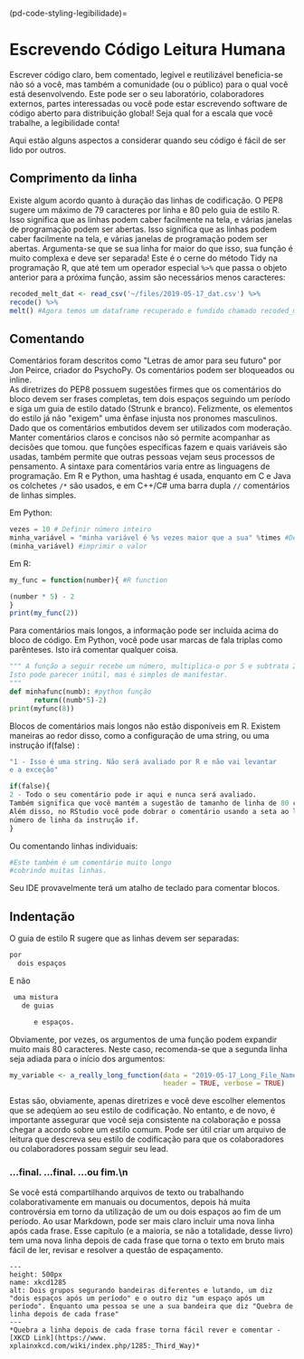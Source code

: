 (pd-code-styling-legibilidade)=
# Escrevendo Código Leitura Humana

Escrever código claro, bem comentado, legível e reutilizável beneficia-se não só a você, mas também a comunidade (ou o público) para o qual você está desenvolvendo. Este pode ser o seu laboratório, colaboradores externos, partes interessadas ou você pode estar escrevendo software de código aberto para distribuição global! Seja qual for a escala que você trabalhe, a legibilidade conta!

Aqui estão alguns aspectos a considerar quando seu código é fácil de ser lido por outros.

## Comprimento da linha

Existe algum acordo quanto à duração das linhas de codificação. O PEP8 sugere um máximo de 79 caracteres por linha e 80 pelo guia de estilo R. Isso significa que as linhas podem caber facilmente na tela, e várias janelas de programação podem ser abertas. Isso significa que as linhas podem caber facilmente na tela, e várias janelas de programação podem ser abertas. Argumenta-se que se sua linha for maior do que isso, sua função é muito complexa e deve ser separada! Este é o cerne do método Tidy na programação R, que até tem um operador especial `%>%` que passa o objeto anterior para a próxima função, assim são necessários menos caracteres:

```r
recoded_melt_dat <- read_csv('~/files/2019-05-17_dat.csv') %>%
recode() %>%
melt() #Agora temos um dataframe recuperado e fundido chamado recoded_melt_dat
```

## Comentando

Comentários foram descritos como "Letras de amor para seu futuro" por Jon Peirce, criador do PsychoPy. Os comentários podem ser bloqueados ou inline.  
As diretrizes do PEP8 possuem sugestões firmes que os comentários do bloco devem ser frases completas, tem dois espaços seguindo um período e siga um guia de estilo datado (Strunk e branco). Felizmente, os elementos do estilo já não "exigem" uma ênfase injusta nos pronomes masculinos. Dado que os comentários embutidos devem ser utilizados com moderação. Manter comentários claros e concisos não só permite acompanhar as decisões que tomou. que funções específicas fazem e quais variáveis são usadas, também permite que outras pessoas vejam seus processos de pensamento. A sintaxe para comentários varia entre as linguagens de programação. Em R e Python, uma hashtag é usada, enquanto em C e Java os colchetes `/*` são usados, e em C++/C# uma barra dupla `//` comentários de linhas simples.

Em Python:
```python
vezes = 10 # Definir número inteiro
minha_variável = "minha variável é %s vezes maior que a sua" %times #Definir minha_variável para uma impressão de string
(minha_variável) #imprimir o valor
```

Em R:
```r
my_func = function(number){ #R function

(number * 5) - 2
}
print(my_func(2))
```

Para comentários mais longos, a informação pode ser incluída acima do bloco de código. Em Python, você pode usar marcas de fala triplas como parênteses. Isto irá comentar qualquer coisa.

```python
""" A função a seguir recebe um número, multiplica-o por 5 e subtrata 2.
Isto pode parecer inútil, mas é simples de manifestar.
"""
def minhafunc(numb): #python função
      return((numb*5)-2)
print(myfunc(8))
```
Blocos de comentários mais longos não estão disponíveis em R. Existem maneiras ao redor disso, como a configuração de uma string, ou uma instrução if(false) :

```r
"1 - Isso é uma string. Não será avaliado por R e não vai levantar
e a exceção"

if(false){
2 - Todo o seu comentário pode ir aqui e nunca será avaliado.
Também significa que você mantém a sugestão de tamanho de linha de 80 caracteres.
Além disso, no RStudio você pode dobrar o comentário usando a seta ao lado do
número de linha da instrução if.
}
```

Ou comentando linhas individuais:

```r
#Este também é um comentário muito longo
#cobrindo muitas linhas.
```
Seu IDE provavelmente terá um atalho de teclado para comentar blocos.

## Indentação

O guia de estilo R sugere que as linhas devem ser separadas:
```r
por
  dois espaços
```
E não
```r
 uma mistura
   de guias

      e espaços.
```

Obviamente, por vezes, os argumentos de uma função podem expandir muito mais 80 caracteres. Neste caso, recomenda-se que a segunda linha seja adiada para o início dos argumentos:

```r
my_variable <- a_really_long_function(data = "2019-05-17_Long_File_Name_2",
                                      header = TRUE, verbose = TRUE)

```

Estas são, obviamente, apenas diretrizes e você deve escolher elementos que se adeqúem ao seu estilo de codificação. No entanto, e de novo, é importante assegurar que você seja consistente na colaboração e possa chegar a acordo sobre um estilo comum. Pode ser útil criar um arquivo de leitura que descreva seu estilo de codificação para que os colaboradores ou colaboradores possam seguir seu lead.

### ...final. ...final.  ...ou fim.\\n

Se você está compartilhando arquivos de texto ou trabalhando colaborativamente em manuais ou documentos, depois há muita controvérsia em torno da utilização de um ou dois espaços ao fim de um período. Ao usar Markdown, pode ser mais claro incluir uma nova linha após cada frase. Esse capítulo (e a maioria, se não a totalidade, desse livro) tem uma nova linha depois de cada frase que torna o texto em bruto mais fácil de ler, revisar e resolver a questão de espaçamento.

```{figure} ../../figures/xkcd1285.png
---
height: 500px
name: xkcd1285
alt: Dois grupos segurando bandeiras diferentes e lutando, um diz "dois espaços após um período" e o outro diz "um espaço após um período". Enquanto uma pessoa se une a sua bandeira que diz "Quebra de linha depois de cada frase"
---
*Quebra a linha depois de cada frase torna fácil rever e comentar - [XKCD Link](https://www. xplainxkcd.com/wiki/index.php/1285:_Third_Way)*
```
